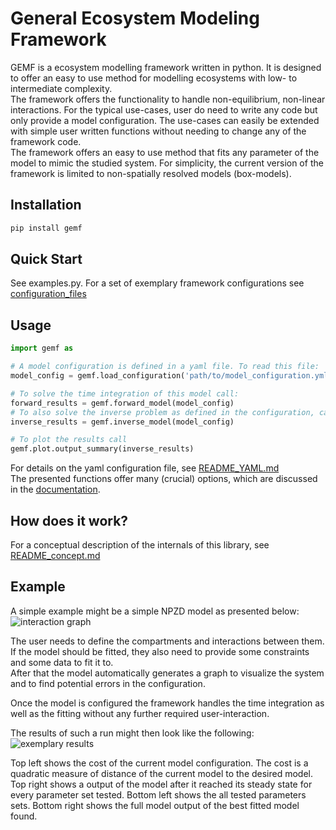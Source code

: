 # General Ecosystem Modeling Framework

GEMF is a ecosystem modelling framework written in python.
It is designed to offer an easy to use method for modelling ecosystems with low- to intermediate complexity.  
The framework offers the functionality to handle non-equilibrium, non-linear interactions.
For the typical use-cases, user do need to write any code but only provide a model configuration.
The use-cases can easily be extended with simple user written functions without needing to change any of the framework code.  
The framework offers an easy to use method that fits any parameter of the model to mimic the studied system.
For simplicity, the current version of the framework is limited to non-spatially resolved models (box-models).


## Installation

``` bash
pip install gemf
```

## Quick Start

See examples.py. For a set of exemplary framework configurations see [configuration_files](configuration_files/)


## Usage


``` python
import gemf as 

# A model configuration is defined in a yaml file. To read this file:
model_config = gemf.load_configuration('path/to/model_configuration.yml')

# To solve the time integration of this model call:
forward_results = gemf.forward_model(model_config)
# To also solve the inverse problem as defined in the configuration, call:
inverse_results = gemf.inverse_model(model_config)

# To plot the results call 
gemf.plot.output_summary(inverse_results)
```

For details on the yaml configuration file, see [README_YAML.md](README_YAML.md)  
The presented functions offer many (crucial) options, which are discussed in the [documentation](doc/index.md).


## How does it work?

For a conceptual description of the internals of this library, see [README_concept.md](README_concept.md)


## Example

A simple example might be a simple NPZD model as presented below:
![interaction graph](doc/figures/network_diagram.svg "Exemplary interaction graph")

The user needs to define the compartments and interactions between them.
If the model should be fitted, they also need to provide some constraints and some data to fit it to.  
After that the model automatically generates a graph to visualize the system and to find potential errors in the configuration.

Once the model is configured the framework handles the time integration as well as the fitting without any further required user-interaction.


The results of such a run might then look like the following:
![exemplary results](doc/figures/exemplary_results.svg "exemplary fit results")

Top left shows the cost of the current model configuration. The cost is a quadratic measure of distance of the current model to the desired model.
Top right shows a output of the model after it reached its steady state for every parameter set tested.
Bottom left shows the all tested parameters sets.
Bottom right shows the full model output of the best fitted model found.